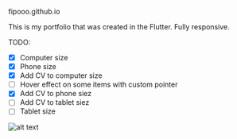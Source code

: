fipooo.github.io

This is my portfolio that was created in the Flutter. Fully responsive.

TODO:
- [x] Computer size
- [x] Phone size
- [x] Add CV to computer size
- [ ] Hover effect on some items with custom pointer
- [x] Add CV to phone siez
- [ ] Add CV to tablet siez
- [ ] Tablet size

![alt text](https://i.ibb.co/JpxLcXn/Zrzut-ekranu-2020-08-17-o-20-00-05.png)
